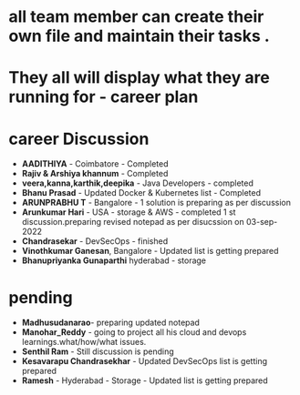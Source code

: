 # all team member can create their own file and maintain their tasks .

# They all will display what they are running for - career plan


# career Discussion



- **AADITHIYA** - Coimbatore - Completed
- **Rajiv & Arshiya khannum** - Completed
- **veera,kanna,karthik,deepika** - Java Developers - completed
- **Bhanu Prasad** - Updated Docker & Kubernetes list - Completed
- **ARUNPRABHU T** - Bangalore - 1 solution is preparing as per discussion
- **Arunkumar Hari** - USA - storage & AWS - completed 1 st discussion.preparing revised notepad as per disucssion on 03-sep-2022
- **Chandrasekar** - DevSecOps - finished
- **Vinothkumar Ganesan**, Bangalore  - Updated list is getting prepared
- **Bhanupriyanka Gunaparthi** hyderabad - storage


# pending
- **Madhusudanarao**- preparing updated notepad
- **Manohar_Reddy** - going to project all his cloud and devops learnings.what/how/what issues.
- **Senthil Ram** - Still discussion is pending
- **Kesavarapu Chandrasekhar** - Updated DevSecOps list is getting prepared
- **Ramesh** - Hyderabad - Storage - Updated list is getting prepared
